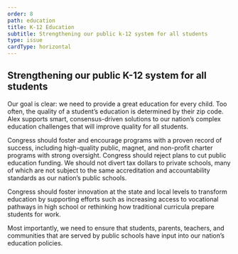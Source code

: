 ```yaml
---
order: 8
path: education 
title: K-12 Education 
subtitle: Strengthening our public k-12 system for all students
type: issue
cardType: horizontal
---
```


## Strengthening our public K-12 system for all students

Our goal is clear: we need to provide a great education for every child. Too
often, the quality of a student’s education is determined by their zip code.
Alex supports smart, consensus-driven solutions to our nation’s complex
education challenges that will improve quality for all students.

Congress should foster and encourage programs with a proven record of success,
including high-quality public, magnet, and non-profit charter programs with
strong oversight. Congress should reject plans to cut public education funding.
We should not divert tax dollars to private schools, many of which are not
subject to the same accreditation and accountability standards as our nation’s
public schools.

Congress should foster innovation at the state and local levels to transform
education by supporting efforts such as increasing access to vocational pathways
in high school or rethinking how traditional curricula prepare students for
work.

Most importantly, we need to ensure that students, parents, teachers, and
communities that are served by public schools have input into our nation’s
education policies.
